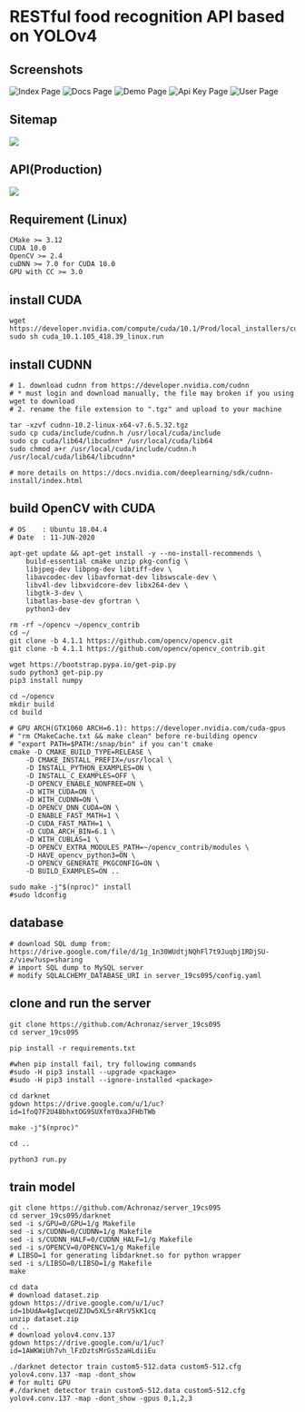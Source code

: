 # RESTful food recognition API based on YOLOv4

## Screenshots
![Index Page](https://raw.githubusercontent.com/Achronaz/server_19cs095/master/page_index.JPG)
![Docs Page](https://raw.githubusercontent.com/Achronaz/server_19cs095/master/page_docs.JPG)
![Demo Page](https://raw.githubusercontent.com/Achronaz/server_19cs095/master/page_demo.JPG)
![Api Key Page](https://raw.githubusercontent.com/Achronaz/server_19cs095/master/page_apikey.JPG)
![User Page](https://raw.githubusercontent.com/Achronaz/server_19cs095/master/page_user.JPG)
## Sitemap
![](https://raw.githubusercontent.com/Achronaz/server_19cs095/master/sitemap.JPG)

## API(Production)
![](https://raw.githubusercontent.com/Achronaz/server_19cs095/master/api_production.JPG)


## Requirement (Linux)
```
CMake >= 3.12
CUDA 10.0
OpenCV >= 2.4
cuDNN >= 7.0 for CUDA 10.0    
GPU with CC >= 3.0
```
## install CUDA
```
wget https://developer.nvidia.com/compute/cuda/10.1/Prod/local_installers/cuda_10.1.105_418.39_linux.run
sudo sh cuda_10.1.105_418.39_linux.run
```
## install CUDNN
```
# 1. download cudnn from https://developer.nvidia.com/cudnn
# * must login and download manually, the file may broken if you using wget to download
# 2. rename the file extension to ".tgz" and upload to your machine

tar -xzvf cudnn-10.2-linux-x64-v7.6.5.32.tgz
sudo cp cuda/include/cudnn.h /usr/local/cuda/include
sudo cp cuda/lib64/libcudnn* /usr/local/cuda/lib64
sudo chmod a+r /usr/local/cuda/include/cudnn.h /usr/local/cuda/lib64/libcudnn*

# more details on https://docs.nvidia.com/deeplearning/sdk/cudnn-install/index.html
```
## build OpenCV with CUDA
```
# OS	: Ubuntu 18.04.4
# Date	: 11-JUN-2020	

apt-get update && apt-get install -y --no-install-recommends \
	build-essential cmake unzip pkg-config \
	libjpeg-dev libpng-dev libtiff-dev \
	libavcodec-dev libavformat-dev libswscale-dev \
	libv4l-dev libxvidcore-dev libx264-dev \
	libgtk-3-dev \
	libatlas-base-dev gfortran \
	python3-dev
	
rm -rf ~/opencv ~/opencv_contrib
cd ~/
git clone -b 4.1.1 https://github.com/opencv/opencv.git
git clone -b 4.1.1 https://github.com/opencv/opencv_contrib.git

wget https://bootstrap.pypa.io/get-pip.py
sudo python3 get-pip.py
pip3 install numpy

cd ~/opencv
mkdir build
cd build

# GPU ARCH(GTX1060 ARCH=6.1): https://developer.nvidia.com/cuda-gpus
# "rm CMakeCache.txt && make clean" before re-building opencv
# "export PATH=$PATH:/snap/bin" if you can't cmake
cmake -D CMAKE_BUILD_TYPE=RELEASE \
	-D CMAKE_INSTALL_PREFIX=/usr/local \
	-D INSTALL_PYTHON_EXAMPLES=ON \
	-D INSTALL_C_EXAMPLES=OFF \
	-D OPENCV_ENABLE_NONFREE=ON \
	-D WITH_CUDA=ON \
	-D WITH_CUDNN=ON \
	-D OPENCV_DNN_CUDA=ON \
	-D ENABLE_FAST_MATH=1 \
	-D CUDA_FAST_MATH=1 \
	-D CUDA_ARCH_BIN=6.1 \
	-D WITH_CUBLAS=1 \
	-D OPENCV_EXTRA_MODULES_PATH=~/opencv_contrib/modules \
	-D HAVE_opencv_python3=ON \
	-D OPENCV_GENERATE_PKGCONFIG=ON \
	-D BUILD_EXAMPLES=ON ..

sudo make -j"$(nproc)" install
#sudo ldconfig
```
## database
```
# download SQL dump from: https://drive.google.com/file/d/1g_1n30WUdtjNQhFl7t9Juqbj1RDjSU-z/view?usp=sharing
# import SQL dump to MySQL server
# modify SQLALCHEMY_DATABASE_URI in server_19cs095/config.yaml
```
## clone and run the server
```
git clone https://github.com/Achronaz/server_19cs095
cd server_19cs095

pip install -r requirements.txt

#when pip install fail, try following commands
#sudo -H pip3 install --upgrade <package>
#sudo -H pip3 install --ignore-installed <package>

cd darknet
gdown https://drive.google.com/u/1/uc?id=1foQ7F2U48bhxtOG9SUXfmY0xaJFHbTWb

make -j"$(nproc)"

cd ..

python3 run.py
```
## train model 
```
git clone https://github.com/Achronaz/server_19cs095
cd server_19cs095/darknet
sed -i s/GPU=0/GPU=1/g Makefile
sed -i s/CUDNN=0/CUDNN=1/g Makefile
sed -i s/CUDNN_HALF=0/CUDNN_HALF=1/g Makefile
sed -i s/OPENCV=0/OPENCV=1/g Makefile
# LIBSO=1 for generating libdarknet.so for python wrapper
sed -i s/LIBSO=0/LIBSO=1/g Makefile
make

cd data
# download dataset.zip
gdown https://drive.google.com/u/1/uc?id=1bUdAw4gIwcqeUZJDw5XL5r4RrV5kK1cq
unzip dataset.zip
cd ..
# download yolov4.conv.137
gdown https://drive.google.com/u/1/uc?id=1AWKWiUh7vh_lFzDztsMrGs5zaHLdiiEu

./darknet detector train custom5-512.data custom5-512.cfg yolov4.conv.137 -map -dont_show
# for multi GPU
#./darknet detector train custom5-512.data custom5-512.cfg yolov4.conv.137 -map -dont_show -gpus 0,1,2,3

```
